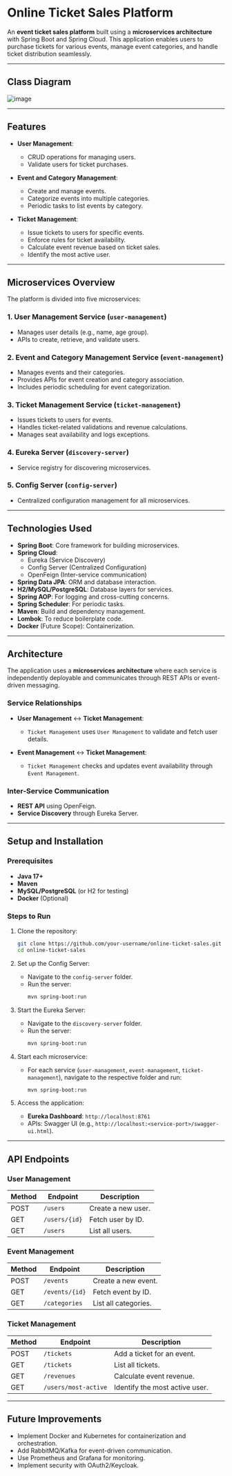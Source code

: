# Online Ticket Sales Platform

An **event ticket sales platform** built using a **microservices architecture** with Spring Boot and Spring Cloud. This application enables users to purchase tickets for various events, manage event categories, and handle ticket distribution seamlessly.

---

## **Class Diagram**

![image](https://github.com/user-attachments/assets/6649dbb0-6864-4780-b8b6-28275219bc0e)


---

## **Features**
- **User Management**:
  - CRUD operations for managing users.
  - Validate users for ticket purchases.
  
- **Event and Category Management**:
  - Create and manage events.
  - Categorize events into multiple categories.
  - Periodic tasks to list events by category.

- **Ticket Management**:
  - Issue tickets to users for specific events.
  - Enforce rules for ticket availability.
  - Calculate event revenue based on ticket sales.
  - Identify the most active user.

---

## **Microservices Overview**
The platform is divided into five microservices:

### 1. **User Management Service** (`user-management`)
- Manages user details (e.g., name, age group).
- APIs to create, retrieve, and validate users.
  
### 2. **Event and Category Management Service** (`event-management`)
- Manages events and their categories.
- Provides APIs for event creation and category association.
- Includes periodic scheduling for event categorization.

### 3. **Ticket Management Service** (`ticket-management`)
- Issues tickets to users for events.
- Handles ticket-related validations and revenue calculations.
- Manages seat availability and logs exceptions.

### 4. **Eureka Server** (`discovery-server`)
- Service registry for discovering microservices.

### 5. **Config Server** (`config-server`)
- Centralized configuration management for all microservices.

---

## **Technologies Used**
- **Spring Boot**: Core framework for building microservices.
- **Spring Cloud**:
  - Eureka (Service Discovery)
  - Config Server (Centralized Configuration)
  - OpenFeign (Inter-service communication)
- **Spring Data JPA**: ORM and database interaction.
- **H2/MySQL/PostgreSQL**: Database layers for services.
- **Spring AOP**: For logging and cross-cutting concerns.
- **Spring Scheduler**: For periodic tasks.
- **Maven**: Build and dependency management.
- **Lombok**: To reduce boilerplate code.
- **Docker** (Future Scope): Containerization.

---

## **Architecture**
The application uses a **microservices architecture** where each service is independently deployable and communicates through REST APIs or event-driven messaging.

### **Service Relationships**
- **User Management** ↔ **Ticket Management**:
  - `Ticket Management` uses `User Management` to validate and fetch user details.
  
- **Event Management** ↔ **Ticket Management**:
  - `Ticket Management` checks and updates event availability through `Event Management`.

### **Inter-Service Communication**
- **REST API** using OpenFeign.
- **Service Discovery** through Eureka Server.

---

## **Setup and Installation**
### Prerequisites
- **Java 17+**
- **Maven**
- **MySQL/PostgreSQL** (or H2 for testing)
- **Docker** (Optional)

### Steps to Run
1. Clone the repository:
   ```bash
   git clone https://github.com/your-username/online-ticket-sales.git
   cd online-ticket-sales
   ```

2. Set up the Config Server:
   - Navigate to the `config-server` folder.
   - Run the server:
     ```bash
     mvn spring-boot:run
     ```

3. Start the Eureka Server:
   - Navigate to the `discovery-server` folder.
   - Run the server:
     ```bash
     mvn spring-boot:run
     ```

4. Start each microservice:
   - For each service (`user-management`, `event-management`, `ticket-management`), navigate to the respective folder and run:
     ```bash
     mvn spring-boot:run
     ```

5. Access the application:
   - **Eureka Dashboard**: `http://localhost:8761`
   - APIs: Swagger UI (e.g., `http://localhost:<service-port>/swagger-ui.html`).

---

## **API Endpoints**
### **User Management**
| Method | Endpoint          | Description           |
|--------|-------------------|-----------------------|
| POST   | `/users`          | Create a new user.    |
| GET    | `/users/{id}`     | Fetch user by ID.     |
| GET    | `/users`          | List all users.       |

### **Event Management**
| Method | Endpoint              | Description                |
|--------|-----------------------|----------------------------|
| POST   | `/events`             | Create a new event.        |
| GET    | `/events/{id}`        | Fetch event by ID.         |
| GET    | `/categories`         | List all categories.       |

### **Ticket Management**
| Method | Endpoint                          | Description                         |
|--------|-----------------------------------|-------------------------------------|
| POST   | `/tickets`                        | Add a ticket for an event.          |
| GET    | `/tickets`                        | List all tickets.                   |
| GET    | `/revenues`                       | Calculate event revenue.            |
| GET    | `/users/most-active`              | Identify the most active user.      |

---

## **Future Improvements**
- Implement Docker and Kubernetes for containerization and orchestration.
- Add RabbitMQ/Kafka for event-driven communication.
- Use Prometheus and Grafana for monitoring.
- Implement security with OAuth2/Keycloak.
